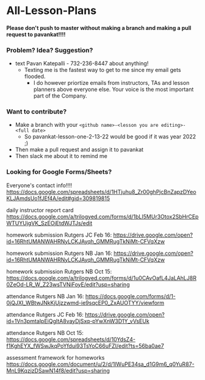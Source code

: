 # All-Lesson-Plans

#### Please don't push to master without making a branch and making a pull request to pavankat!!!!

### Problem? Idea? Suggestion?
* text Pavan Katepalli - 732-236-8447 about anything! 
  + Texting me is the fastest way to get to me since my email gets flooded. 
    + I do however priortize emails from instructors, TAs and lesson planners above everyone else. Your voice is the most important part of the Company.

### Want to contribute?

* Make a branch with your ```<github name>-<lesson you are editing>-<full date>```
  + So pavankat-lesson-one-2-13-22 would be good if it was year 2022 ;)
* Then make a pull request and assign it to pavankat
* Then slack me about it to remind me

### Looking for Google Forms/Sheets?

Everyone's contact info!!!!
https://docs.google.com/spreadsheets/d/1HTjuhu8_Zr00ghPjcBnZapzDYeoKLJAmdsUo1fJEf4A/edit#gid=309819815

daily instructor report card
https://docs.google.com/a/trilogyed.com/forms/d/1bLI5MUr3Otox2SbHrCEpWTUYUjgVK_SzEOjEtdWJTJs/edit

homework submission Rutgers JC Feb 16:
https://drive.google.com/open?id=16RhtUMANWAHRNyLCKJAyqh_GMMRugTkNiMt-CFVqXzw

homework submission Rutgers NB Jan 16:
https://drive.google.com/open?id=16RhtUMANWAHRNyLCKJAyqh_GMMRugTkNiMt-CFVqXzw

homework submission Rutgers NB Oct 15:
https://docs.google.com/a/trilogyed.com/forms/d/1u0CAvOafL4JaLAhLJ8R0ZeOd-LR_W_Z23wsTVNiFoyE/edit?usp=sharing

attendance Rutgers NB Jan 16:
https://docs.google.com/forms/d/1-0jQJXI_WBtwJNkKjUjzzwmd-ie9sqcEP0_ZxAUOTYY/viewform

attendance Rutgers JC Feb 16:
https://drive.google.com/open?id=1Vn3pmtaIpEiQgItA8vayDjSxq-pYwXnW3D1Y_vVsEUk

attendance Rutgers NB Oct 15:
https://docs.google.com/spreadsheets/d/10YdsZ4-f1KghEYX_fWSwJkqPoYfdui93TsYoC66uFZI/edit?ts=56ba0ae7

assessment framework for homeworks
https://docs.google.com/document/u/2/d/1lWuPE34sa_d1G9m6_q0YuR87-MnL9KqzjzDSawN14f8/edit?usp=sharing
